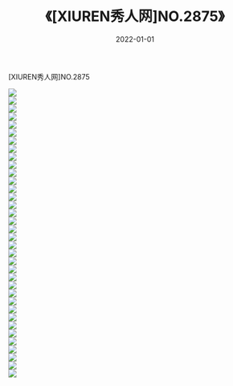 ﻿---
layout: post
title:  《[XIUREN秀人网]NO.2875》
date:   2022-01-01
img: http://pic.660000.xyz/1:/秀人网/秀人网第03部分/[XIUREN秀人网]NO.2875/000.jpg
categories: [美女, 清纯, 唯美]
---

[XIUREN秀人网]NO.2875

 ![](http://pic.660000.xyz/1:/秀人网/秀人网第03部分/[XIUREN秀人网]NO.2875/001.jpg) <br>![](http://pic.660000.xyz/1:/秀人网/秀人网第03部分/[XIUREN秀人网]NO.2875/002.jpg) <br>![](http://pic.660000.xyz/1:/秀人网/秀人网第03部分/[XIUREN秀人网]NO.2875/003.jpg) <br>![](http://pic.660000.xyz/1:/秀人网/秀人网第03部分/[XIUREN秀人网]NO.2875/004.jpg) <br>![](http://pic.660000.xyz/1:/秀人网/秀人网第03部分/[XIUREN秀人网]NO.2875/005.jpg) <br>![](http://pic.660000.xyz/1:/秀人网/秀人网第03部分/[XIUREN秀人网]NO.2875/006.jpg) <br>![](http://pic.660000.xyz/1:/秀人网/秀人网第03部分/[XIUREN秀人网]NO.2875/007.jpg) <br>![](http://pic.660000.xyz/1:/秀人网/秀人网第03部分/[XIUREN秀人网]NO.2875/008.jpg) <br>![](http://pic.660000.xyz/1:/秀人网/秀人网第03部分/[XIUREN秀人网]NO.2875/009.jpg) <br>![](http://pic.660000.xyz/1:/秀人网/秀人网第03部分/[XIUREN秀人网]NO.2875/010.jpg) <br>![](http://pic.660000.xyz/1:/秀人网/秀人网第03部分/[XIUREN秀人网]NO.2875/011.jpg) <br>![](http://pic.660000.xyz/1:/秀人网/秀人网第03部分/[XIUREN秀人网]NO.2875/012.jpg) <br>![](http://pic.660000.xyz/1:/秀人网/秀人网第03部分/[XIUREN秀人网]NO.2875/013.jpg) <br>![](http://pic.660000.xyz/1:/秀人网/秀人网第03部分/[XIUREN秀人网]NO.2875/014.jpg) <br>![](http://pic.660000.xyz/1:/秀人网/秀人网第03部分/[XIUREN秀人网]NO.2875/015.jpg) <br>![](http://pic.660000.xyz/1:/秀人网/秀人网第03部分/[XIUREN秀人网]NO.2875/016.jpg) <br>![](http://pic.660000.xyz/1:/秀人网/秀人网第03部分/[XIUREN秀人网]NO.2875/017.jpg) <br>![](http://pic.660000.xyz/1:/秀人网/秀人网第03部分/[XIUREN秀人网]NO.2875/018.jpg) <br>![](http://pic.660000.xyz/1:/秀人网/秀人网第03部分/[XIUREN秀人网]NO.2875/019.jpg) <br>![](http://pic.660000.xyz/1:/秀人网/秀人网第03部分/[XIUREN秀人网]NO.2875/020.jpg) <br>![](http://pic.660000.xyz/1:/秀人网/秀人网第03部分/[XIUREN秀人网]NO.2875/021.jpg) <br>![](http://pic.660000.xyz/1:/秀人网/秀人网第03部分/[XIUREN秀人网]NO.2875/022.jpg) <br>![](http://pic.660000.xyz/1:/秀人网/秀人网第03部分/[XIUREN秀人网]NO.2875/023.jpg) <br>![](http://pic.660000.xyz/1:/秀人网/秀人网第03部分/[XIUREN秀人网]NO.2875/024.jpg) <br>![](http://pic.660000.xyz/1:/秀人网/秀人网第03部分/[XIUREN秀人网]NO.2875/025.jpg) <br>![](http://pic.660000.xyz/1:/秀人网/秀人网第03部分/[XIUREN秀人网]NO.2875/026.jpg) <br>![](http://pic.660000.xyz/1:/秀人网/秀人网第03部分/[XIUREN秀人网]NO.2875/027.jpg) <br>![](http://pic.660000.xyz/1:/秀人网/秀人网第03部分/[XIUREN秀人网]NO.2875/028.jpg) <br>![](http://pic.660000.xyz/1:/秀人网/秀人网第03部分/[XIUREN秀人网]NO.2875/029.jpg) <br>![](http://pic.660000.xyz/1:/秀人网/秀人网第03部分/[XIUREN秀人网]NO.2875/030.jpg) <br>![](http://pic.660000.xyz/1:/秀人网/秀人网第03部分/[XIUREN秀人网]NO.2875/031.jpg) <br>![](http://pic.660000.xyz/1:/秀人网/秀人网第03部分/[XIUREN秀人网]NO.2875/032.jpg) <br>![](http://pic.660000.xyz/1:/秀人网/秀人网第03部分/[XIUREN秀人网]NO.2875/033.jpg) <br>![](http://pic.660000.xyz/1:/秀人网/秀人网第03部分/[XIUREN秀人网]NO.2875/034.jpg) <br>![](http://pic.660000.xyz/1:/秀人网/秀人网第03部分/[XIUREN秀人网]NO.2875/035.jpg) <br>![](http://pic.660000.xyz/1:/秀人网/秀人网第03部分/[XIUREN秀人网]NO.2875/036.jpg) <br>